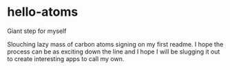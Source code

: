 # hello-atoms
Giant step for myself

Slouching lazy mass of carbon atoms signing on my first readme. I hope the process can be as exciting down the line and I hope I will be slugging it out to create interesting apps to call my own.
